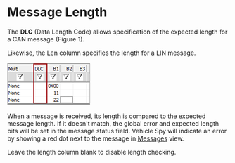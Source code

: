 # Message Length

The **DLC** (Data Length Code) allows specification of the expected length for a CAN message (Figure 1).

Likewise, the Len column specifies the length for a LIN message.

![Figure 1: Specify Message Length in the DLC Column](../../../../.gitbook/assets/spyinmsglength.gif)

When a message is received, its length is compared to the expected message length. If it doesn't match, the global error and expected length bits will be set in the message status field. Vehicle Spy will indicate an error by showing a red dot next to the message in [Messages](../../messages-view/) view.

Leave the length column blank to disable length checking.
